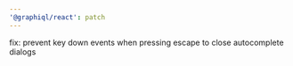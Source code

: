 ```yaml
---
'@graphiql/react': patch
---
```


fix: prevent key down events when pressing escape to close autocomplete dialogs
